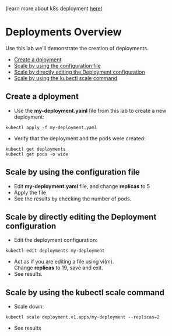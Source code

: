 (learn more about k8s deployment [here](http://localhost:1313/k8s/deployments/deployment-basics/))

# Deployments Overview

Use this lab we'll demonstrate the creation of deployments.

- [Create a dployment](#Create-a-dployment)
- [Scale by using the configuration file](#Scale-by-using-the-configuration-file)
- [Scale by directly editing the Deployment configuration](#Scale-by-directly-editing-the-Deployment-configuration)
- [Scale by using the kubectl scale command](#Scale-by-using-the-kubectl-scale-command)

## Create a dployment

- Use the **my-deployment.yaml** file from this lab to create a new deployment:
```
kubectl apply -f my-deployment.yaml
```
- Verify that the deployment and the pods were created:
```
kubectl get deployments
kubectl get pods -o wide
```

## Scale by using the configuration file

- Edit **my-deployment.yaml** file, and change **replicas** to 5
- Apply the file
- See the results by checking the number of pods.

## Scale by directly editing the Deployment configuration

- Edit the deployment configuration:  
```
kubectl edit deployments my-deployment
```
- Act as if you are editing a file using vi(m).  
Change **replicas** to 19, save and exit.
- See results.

## Scale by using the kubectl scale command

- Scale down:  
```
kubectl scale deployment.v1.apps/my-deployment --replicas=2
```
- See results

